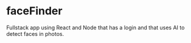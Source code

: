 # faceFinder
Fullstack app using React and Node that has a login and that uses AI to detect faces in photos.
